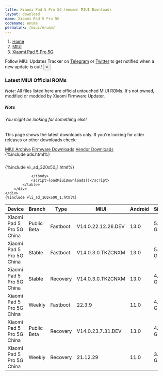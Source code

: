 ```yaml
---
title: Xiaomi Pad 5 Pro 5G (enuma) MIUI Downloads
layout: download
name: Xiaomi Pad 5 Pro 5G
codename: enuma
permalink: /miui/enuma/
---
```

<nav aria-label="breadcrumb">
    <ol class="breadcrumb">
        <li class="breadcrumb-item"><a href="/">Home</a></li>
        <li class="breadcrumb-item"><a href="/miui/">MIUI</a></li>
        <li class="breadcrumb-item active" aria-current="page"><a href="/miui/enuma/">Xiaomi Pad 5 Pro 5G</a></li>
    </ol>
</nav>
<div class="alert alert-primary alert-dismissible fade show" role="alert">
    Follow MIUI Updates Tracker on <a href="https://t.me/MIUIUpdatesTracker" class="alert-link">Telegram</a>
     or <a href="https://twitter.com/MiFwUpdater" class="alert-link">Twitter</a> to get notified when a new update is out!
    <button type="button" class="close" data-dismiss="alert" aria-label="Close">
        <span aria-hidden="true">&times;</span>
    </button>
</div>

### Latest MIUI Official ROMs
*Note*: All files listed here are official untouched MIUI ROMs. It's not owned, modified or modded by Xiaomi Firmware Updater.
<div class="card">
  <div class="card-body">
    <h5 class="card-title">Note</h5>
    <h6 class="card-subtitle mb-2 text-muted">You might be looking for something else!</h6>
    <p class="card-text">This page shows the latest downloads only.
     If you're looking for older releases or other downloads check:</p>
    <a href="/archive/miui/enuma/" class="card-link">MIUI Archive</a>
    <a href="/firmware/enuma/" class="card-link">Firmware Downloads</a>
    <a href="/vendor/enuma/" class="card-link">Vendor Downloads</a>
  </div>
</div>
{%include ads.html%}
<div class="row justify-content-center">
    <div class="col-10">
        <div class="table-responsive-md" style="margin-top: 25px;">
            {%include vli_ad_320x50_1.html%}
            <table id="miui" class="display dt-responsive nowrap compact table table-striped table-hover table-sm">
                <thead class="thead-dark">
                    <tr>
                        <th data-ref="device">Device</th>
                        <th data-ref="branch">Branch</th>
                        <th data-ref="type">Type</th>
                        <th data-ref="miui">MIUI</th>
                        <th data-ref="android">Android</th>
                        <th data-ref="size">Size</th>
                        <th data-ref="size">Date</th>
                        <th data-ref="link">Link</th>
                    </tr>
                </thead>
                <tbody>
                <tr><td>Xiaomi Pad 5 Pro 5G China</td><td>Public Beta</td><td>Fastboot</td><td>V14.0.22.12.26.DEV</td><td>13.0</td><td>5.3 GB</td><td>2022-12-26</td><td><a href="/miui/enuma/public beta/V14.0.22.12.26.DEV/">Download</a></td></tr>
<tr><td>Xiaomi Pad 5 Pro 5G China</td><td>Stable</td><td>Fastboot</td><td>V14.0.3.0.TKZCNXM</td><td>13.0</td><td>5.4 GB</td><td>2023-05-24</td><td><a href="/miui/enuma/stable/V14.0.3.0.TKZCNXM/">Download</a></td></tr>
<tr><td>Xiaomi Pad 5 Pro 5G China</td><td>Stable</td><td>Recovery</td><td>V14.0.3.0.TKZCNXM</td><td>13.0</td><td>4.5 GB</td><td>2023-06-06</td><td><a href="/miui/enuma/stable/V14.0.3.0.TKZCNXM/">Download</a></td></tr>
<tr><td>Xiaomi Pad 5 Pro 5G China</td><td>Weekly</td><td>Fastboot</td><td>22.3.9</td><td>11.0</td><td>4.6 GB</td><td>2022-03-09</td><td><a href="/miui/enuma/weekly/22.3.9/">Download</a></td></tr>
<tr><td>Xiaomi Pad 5 Pro 5G China</td><td>Public Beta</td><td>Recovery</td><td>V14.0.23.7.31.DEV</td><td>13.0</td><td>4.4 GB</td><td>2023-08-04</td><td><a href="/miui/enuma/public beta/V14.0.23.7.31.DEV/">Download</a></td></tr>
<tr><td>Xiaomi Pad 5 Pro 5G China</td><td>Weekly</td><td>Recovery</td><td>21.12.29</td><td>11.0</td><td>3.7 GB</td><td>2021-12-29</td><td><a href="/miui/enuma/weekly/21.12.29/">Download</a></td></tr>

                </tbody>
                <script>loadMiuiDownloads()</script>
            </table>
        </div>
    </div>
    {%include vli_ad_160x600_1.html%}
</div>
